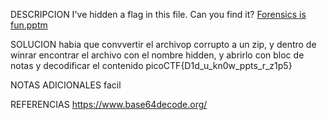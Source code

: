 
DESCRIPCION
I've hidden a flag in this file. Can you find it? [Forensics is fun.pptm](https://mercury.picoctf.net/static/3944a59474f9f676942282c50b9c3675/Forensics%20is%20fun.pptm)

SOLUCION
habia que convvertir el archivop corrupto a un zip, y dentro de winrar encontrar el archivo con el nombre hidden, y abrirlo con bloc de notas y decodificar el contenido
picoCTF{D1d_u_kn0w_ppts_r_z1p5}

NOTAS ADICIONALES
facil

REFERENCIAS
https://www.base64decode.org/